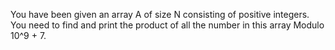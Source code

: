 You have been given an array A of size N consisting of positive integers. You need to find and print the product of all the number in this array Modulo 10^9 + 7.